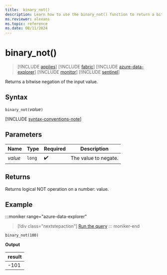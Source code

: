 ```yaml
---
title:  binary_not()
description: Learn how to use the binary_not() function to return a bitwise negation of the input value.
ms.reviewer: alexans
ms.topic: reference
ms.date: 08/11/2024
---
```

# binary_not()

> [!INCLUDE [applies](../includes/applies-to-version/applies.md)] [!INCLUDE [fabric](../includes/applies-to-version/fabric.md)] [!INCLUDE [azure-data-explorer](../includes/applies-to-version/azure-data-explorer.md)] [!INCLUDE [monitor](../includes/applies-to-version/monitor.md)] [!INCLUDE [sentinel](../includes/applies-to-version/sentinel.md)]

Returns a bitwise negation of the input value.

## Syntax

`binary_not(`*value*`)`

[!INCLUDE [syntax-conventions-note](../includes/syntax-conventions-note.md)]

## Parameters

| Name | Type | Required | Description |
|--|--|--|--|
| *value* | `long` |  :heavy_check_mark: | The value to negate. |

## Returns

Returns logical NOT operation on a number: value.

## Example

:::moniker range="azure-data-explorer"
> [!div class="nextstepaction"]
> <a href="https://dataexplorer.azure.com/clusters/help/databases/Samples?query=H4sIAAAAAAAAAysoyswrUUjKzEssqozPyy/RMDQw0AQAChXSgRUAAAA=" target="_blank">Run the query</a>
::: moniker-end

```kusto
binary_not(100)
```

**Output**

|result|
|------|
|-101|
